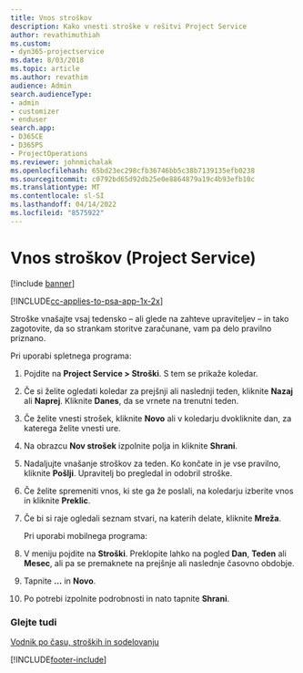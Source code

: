 ```yaml
---
title: Vnos stroškov
description: Kako vnesti stroške v rešitvi Project Service
author: revathimuthiah
ms.custom:
- dyn365-projectservice
ms.date: 8/03/2018
ms.topic: article
ms.author: revathim
audience: Admin
search.audienceType:
- admin
- customizer
- enduser
search.app:
- D365CE
- D365PS
- ProjectOperations
ms.reviewer: johnmichalak
ms.openlocfilehash: 65bd23ec298cfb36746bb5c38b7139135efb0238
ms.sourcegitcommit: c0792bd65d92db25e0e8864879a19c4b93efb10c
ms.translationtype: MT
ms.contentlocale: sl-SI
ms.lasthandoff: 04/14/2022
ms.locfileid: "8575922"
---
```

# <a name="enter-expenses-project-service"></a>Vnos stroškov (Project Service)

[!include [banner](../includes/psa-now-project-operations.md)]

[!INCLUDE[cc-applies-to-psa-app-1x-2x](../includes/cc-applies-to-psa-app-1x-2x.md)]

Stroške vnašajte vsaj tedensko – ali glede na zahteve upraviteljev – in tako zagotovite, da so strankam storitve zaračunane, vam pa delo pravilno priznano.  
  
 Pri uporabi spletnega programa:  
  
1. Pojdite na **Project Service > Stroški**. S tem se prikaže koledar.  
  
2. Če si želite ogledati koledar za prejšnji ali naslednji teden, kliknite **Nazaj** ali **Naprej**. Kliknite **Danes**, da se vrnete na trenutni teden.  
  
3. Če želite vnesti strošek, kliknite **Novo** ali v koledarju dvokliknite dan, za katerega želite vnesti ure.  
  
4. Na obrazcu **Nov strošek** izpolnite polja in kliknite **Shrani**.  
  
5. Nadaljujte vnašanje stroškov za teden. Ko končate in je vse pravilno, kliknite **Pošlji**. Upravitelj bo pregledal in odobril stroške.  
  
6. Če želite spremeniti vnos, ki ste ga že poslali, na koledarju izberite vnos in kliknite **Preklic**.  
  
7. Če bi si raje ogledali seznam stvari, na katerih delate, kliknite **Mreža**.  
  
   Pri uporabi mobilnega programa:  
  
8. V meniju pojdite na **Stroški**.     Preklopite lahko na pogled **Dan**, **Teden** ali **Mesec**, ali pa se premaknete na prejšnje ali naslednje časovno obdobje.  
  
9. Tapnite **…** in **Novo**.  
  
10. Po potrebi izpolnite podrobnosti in nato tapnite **Shrani**.  
  
### <a name="see-also"></a>Glejte tudi  
 [Vodnik po času, stroških in sodelovanju](../psa/time-expense-collaboration-guide.md)


[!INCLUDE[footer-include](../includes/footer-banner.md)]
